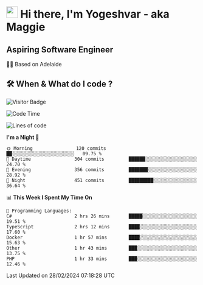 <h1><img src="https://emojis.slackmojis.com/emojis/images/1531849430/4246/blob-sunglasses.gif?1531849430" width="30"/> Hi there, I'm Yogeshvar - aka Maggie</h1>

## Aspiring Software Engineer
🏂🏻  Based on Adelaide 

## 🛠 When & What do I code ?  

![Visitor Badge](https://visitor-badge.feriirawann.repl.co?username=yogeshvar&repo=yogeshvar&label=Visitors&style=plastic&color=%23457BFF&contentType=svg)

<!--START_SECTION:waka-->
![Code Time](http://img.shields.io/badge/Code%20Time-2%2C714%20hrs%2030%20mins-blue)

![Lines of code](https://img.shields.io/badge/From%20Hello%20World%20I%27ve%20Written-4.1%20million%20lines%20of%20code-blue)

**I'm a Night 🦉** 

```text
🌞 Morning                120 commits         ██░░░░░░░░░░░░░░░░░░░░░░░   09.75 % 
🌆 Daytime                304 commits         ██████░░░░░░░░░░░░░░░░░░░   24.70 % 
🌃 Evening                356 commits         ███████░░░░░░░░░░░░░░░░░░   28.92 % 
🌙 Night                  451 commits         █████████░░░░░░░░░░░░░░░░   36.64 % 
```


📊 **This Week I Spent My Time On** 

```text
💬 Programming Languages: 
C#                       2 hrs 26 mins       █████░░░░░░░░░░░░░░░░░░░░   19.51 % 
TypeScript               2 hrs 12 mins       ████░░░░░░░░░░░░░░░░░░░░░   17.60 % 
Docker                   1 hr 57 mins        ████░░░░░░░░░░░░░░░░░░░░░   15.63 % 
Other                    1 hr 43 mins        ███░░░░░░░░░░░░░░░░░░░░░░   13.75 % 
PHP                      1 hr 33 mins        ███░░░░░░░░░░░░░░░░░░░░░░   12.46 % 
```


 Last Updated on 28/02/2024 07:18:28 UTC
<!--END_SECTION:waka-->
